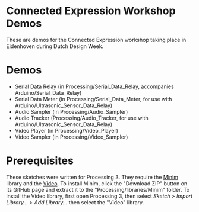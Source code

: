 # Connected Expression Workshop Demos

These are demos for the Connected Expression workshop taking place in Eidenhoven during Dutch Design Week.

# Demos

* Serial Data Relay (in Processing/Serial_Data_Relay, accompanies Arduino/Serial_Data_Relay)
* Serial Data Meter (in Processing/Serial_Data_Meter, for use with Arduino/Ultrasonic_Sensor_Data_Relay)
* Audio Sampler (in Processing/Audio_Sampler)
* Audio Tracker (Processing/Audio_Tracker, for use with Arduino/Ultrasonic_Sensor_Data_Relay)
* Video Player (in Processing/Video_Player)
* Video Sampler (in Processing/Video_Sampler)

# Prerequisites

These sketches were written for Processing 3. They require the [Minim](https://github.com/ddf/Minim) library and the [Video](https://github.com/processing/processing-video). To install Minim, click the "Download ZIP" button on its GitHub page and extract it to the "Processing/libraries/Minim" folder. To install the Video library, first open Processing 3, then select *Sketch > Import Library... > Add Library...* then select the "Video" library.